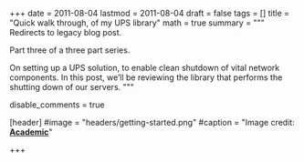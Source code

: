 +++
date = 2011-08-04
lastmod = 2011-08-04
draft = false
tags = []
title = "Quick walk through, of my UPS library"
math = true
summary = """
Redirects to legacy blog post.

Part three of a three part series.

On setting up a UPS solution, to enable clean shutdown of vital network components. In this post, we’ll be reviewing the library that performs the shutting down of our servers.
"""

disable_comments = true

[header]
#image = "headers/getting-started.png"
#caption = "Image credit: [**Academic**](https://github.com/gcushen/hugo-academic/)"

+++

<html>
  <head>
    <title>Quick walk through, of my UPS library</title>
    <link rel="canonical" href="https://binarymist.wordpress.com/2011/08/04/quick-walk-through-of-my-ups-library/"/>
    <meta http-equiv="content-type" content="text/html; charset=utf-8"/>
    <meta http-equiv="refresh" content="2; url=https://binarymist.wordpress.com/2011/08/04/quick-walk-through-of-my-ups-library/"/>
  </head>
</html>
